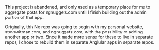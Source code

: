 This project is abandoned, and only used as a temporary place for me to aggregate posts for ngnuggets.com until I finish building out the admin portion of that app.

Originally, this Nx repo was going to begin with my personal website, stevewitman.com, and ngnuggets.com, with the possibility of adding another app or two. Since it made more sense for these to live in separate repos, I chose to rebuild them in separate Anglular apps in separate repos.